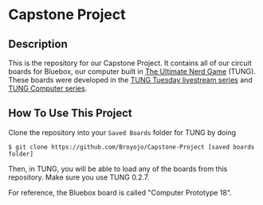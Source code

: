 # Capstone Project

## Description
This is the repository for our Capstone Project. It contains all of our circuit boards for Bluebox, our computer built in [The Ultimate Nerd Game](https://jimmycushnie.itch.io/tung) (TUNG). These boards were developed in the [TUNG Tuesday livestream series](https://youtube.com/playlist?list=PLcTpeCYU3Fi8VfnOLpLElXjRq2-74i5hF)  and [TUNG Computer series](https://youtube.com/playlist?list=PLcTpeCYU3Fi9B5lPT3Z221ydczUSOlp5g). 

## How To Use This Project
Clone the repository into your `Saved Boards` folder for TUNG by doing
```
$ git clone https://github.com/Broyojo/Capstone-Project [saved boards folder]
```
Then, in TUNG, you will be able to load any of the boards from this repository. Make sure you use TUNG 0.2.7.

For reference, the Bluebox board is called "Computer Prototype 18".